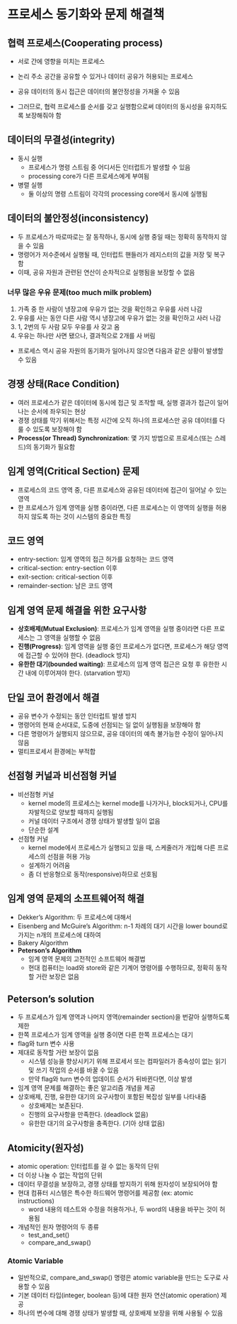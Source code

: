 # 프로세스 동기화와 문제 해결책
## 협력 프로세스(Cooperating process)
- 서로 간에 영향을 미치는 프로세스
- 논리 주소 공간을 공유할 수 있거나 데이터 공유가 허용되는 프로세스

- 공유 데이터의 동시 접근은 데이터의 불안정성을 가져올 수 있음
- 그러므로, 협력 프로세스를 순서를 갖고 실행함으로써 데이터의 동시성을 유지하도록 보장해줘야 함

## 데이터의 무결성(integrity)
- 동시 실행
    - 프로세스가 명령 스트림 중 어디서든 인터럽트가 발생할 수 있음
    - processing core가 다른 프로세스에게 부여됨
- 병렬 실행
    - 둘 이상의 명령 스트림이 각각의 processing core에서 동시에 실행됨
 
## 데이터의 불안정성(inconsistency)
- 두 프로세스가 따로따로는 잘 동작하나, 동시에 실행 중일 때는 정확히 동작하지 않을 수 있음
- 명령어가 저수준에서 실행될 때, 인터럽트 핸들러가 레지스터의 값을 저장 및 복구함
- 이때, 공유 자원과 관련된 연산이 순차적으로 실행됨을 보장할 수 없음

### 너무 많은 우유 문제(too much milk problem)
1. 가족 중 한 사람이 냉장고에 우유가 없는 것을 확인하고 우유를 사러 나감
2. 우유를 사는 동안 다른 사람 역시 냉장고에 우유가 없는 것을 확인하고 사러 나감
3. 1, 2번의 두 사람 모두 우유를 사 갖고 옴
4. 우유는 하나만 사면 됐으나, 결과적으로 2개를 사 버림

- 프로세스 역시 공유 자원의 동기화가 일어나지 않으면 다음과 같은 상황이 발생할 수 있음

## 경쟁 상태(Race Condition)
- 여러 프로세스가 같은 데이터에 동시에 접근 및 조작할 때, 실행 결과가 접근이 일어나는 순서에 좌우되는 현상
- 경쟁 상태를 막기 위해서는 특정 시간에 오직 하나의 프로세스만 공유 데이터를 다룰 수 있도록 보장해야 함
- **Process(or Thread) Synchronization**: 몇 가지 방법으로 프로세스(또는 스레드)의 동기화가 필요함

## 임계 영역(Critical Section) 문제
- 프로세스의 코드 영역 중, 다른 프로세스와 공유된 데이터에 접근이 일어날 수 있는 영역
- 한 프로세스가 임계 영역을 실행 중이라면, 다른 프로세스는 이 영역의 실행을 허용하지 않도록 하는 것이 시스템의 중요한 특징

## 코드 영역
- entry-section: 임계 영역의 접근 허가를 요청하는 코드 영역
- critical-section: entry-section 이후
- exit-section: critical-section 이후
- remainder-section: 남은 코드 영역

## 임계 영역 문제 해결을 위한 요구사항
- **상호배제(Mutual Exclusion)**: 프로세스가 임계 영역을 실행 중이라면 다른 프로세스는 그 영역을 실행할 수 없음
- **진행(Progress)**: 임계 영역을 실행 중인 프로세스가 없다면, 프로세스가 해당 영역에 접근할 수 있어야 한다. (deadlock 방지)
- **유한한 대기(bounded waiting)**: 프로세스의 임계 영역 접근은 요청 후 유한한 시간 내에 이루어져야 한다. (starvation 방지)

## 단일 코어 환경에서 해결
- 공유 변수가 수정되는 동안 인터럽트 발생 방지
- 명령어의 현재 순서대로, 도중에 선점되는 일 없이 실행됨을 보장해야 함
- 다른 명령어가 실행되지 않으므로, 공유 데이터의 예측 불가능한 수정이 일어나지 않음
- 멀티프로세서 환경에는 부적합

## 선점형 커널과 비선점형 커널
- 비선점형 커널
    - kernel mode의 프로세스는 kernel mode를 나가거나, block되거나, CPU를 자발적으로 양보할 때까지 실행됨
    - 커널 데이터 구조에서 경쟁 상태가 발생할 일이 없음
    - 단순한 설계
- 선점형 커널
    - kernel mode에서 프로세스가 실행되고 있을 때, 스케줄러가 개입해 다른 프로세스의 선점을 허용 가능
    - 설계하기 어려움
    - 좀 더 반응형으로 동작(responsive)하므로 선호됨

## 임계 영역 문제의 소프트웨어적 해결
- Dekker’s Algorithm: 두 프로세스에 대해서
- Eisenberg and McGuire’s Algorithm: n-1 차례의 대기 시간을 lower bound로 가지는 n개의 프로세스에 대하여
- Bakery Algorithm
- **Peterson’s Algorithm**
    - 임계 영역 문제의 고전적인 소프트웨어 해결법
    - 현대 컴퓨터는 load와 store와 같은 기계어 명령어를 수행하므로, 정확히 동작할 거란 보장은 없음

## Peterson’s solution
- 두 프로세스가 임계 영역과 나머지 영역(remainder section)을 번갈아 실행하도록 제한
- 한쪽 프로세스가 임계 영역을 실행 중이면 다른 한쪽 프로세스는 대기
- flag와 turn 변수 사용
- 제대로 동작할 거란 보장이 없음
    - 시스템 성능을 향상시키기 위해 프로세서 또는 컴파일러가 종속성이 없는 읽기 및 쓰기 작업의 순서를 바꿀 수 있음
    - 만약 flag와 turn 변수의 업데이트 순서가 뒤바뀐다면, 이상 발생
- 임계 영역 문제를 해결하는 좋은 알고리즘 개념을 제공
- 상호배제, 진행, 유한한 대기의 요구사항이 포함된 복잡성 일부를 나타내줌
    - 상호배제는 보존된다.
    - 진행의 요구사항을 만족한다. (deadlock 없음)
    - 유한한 대기의 요구사항을 충족한다. (기아 상태 없음)

## Atomicity(원자성)
- atomic operation: 인터럽트를 걸 수 없는 동작의 단위
- 더 이상 나눌 수 없는 작업의 단위
- 데이터 무결성을 보장하고, 경쟁 상태를 방지하기 위해 원자성이 보장되어야 함
- 현대 컴퓨터 시스템은 특수한 하드웨어 명령어를 제공함 (ex: atomic instructions)
    - word 내용의 테스트와 수정을 허용하거나, 두 word의 내용을 바꾸는 것이 허용됨
- 개념적인 원자 명령어의 두 종류
    - test_and_set()
    - compare_and_swap()

### Atomic Variable
- 일반적으로, compare_and_swap() 명령은 atomic variable을 만드는 도구로 사용할 수 있음
- 기본 데이터 타입(integer, boolean 등)에 대한 원자 연산(atomic operation) 제공
- 하나의 변수에 대해 경쟁 상태가 발생할 때, 상호배제 보장을 위해 사용될 수 있음
